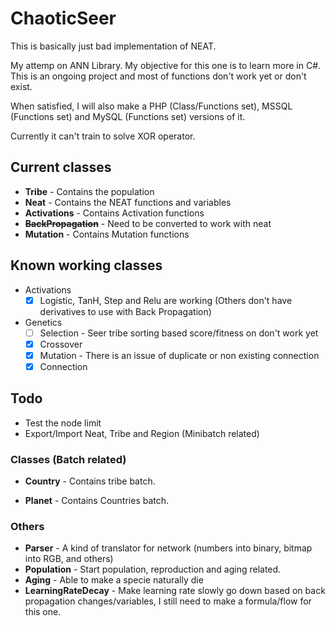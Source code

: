 # ChaoticSeer
This is basically just bad implementation of NEAT.

My attemp on ANN Library. My objective for this one is to learn more in C#. This is an ongoing project and most of functions don't work yet or don't exist.

When satisfied, I will also make a PHP (Class/Functions set), MSSQL (Functions set) and MySQL (Functions set) versions of it.

Currently it can't train to solve XOR operator.

## Current classes
  * **Tribe** - Contains the population
  * **Neat** - Contains the NEAT functions and variables
  * **Activations** - Contains Activation functions
  * ~~**BackPropagation**~~ - Need to be converted to work with neat
  * **Mutation** - Contains Mutation functions
## Known working classes
  * Activations
    - [x] Logistic, TanH, Step and Relu are working (Others don't have derivatives to use with Back Propagation)
  * Genetics
    - [ ] Selection - Seer tribe sorting based score/fitness  on don't work yet
    - [x] Crossover
    - [x] Mutation - There is an issue of duplicate or non existing connection
	- [x] Connection
## Todo
  * Test the node limit
  * Export/Import Neat, Tribe and Region (Minibatch related)
### Classes (Batch related)
  - **Country** - Contains tribe batch.
  * **Planet** - Contains Countries batch.
### Others
  * **Parser** - A kind of translator for network (numbers into binary, bitmap into RGB, and others)
  * **Population** - Start population, reproduction and aging related.
  * **Aging** - Able to make a specie naturally die
  * **LearningRateDecay** - Make learning rate slowly go down based on back propagation changes/variables, I still need to make a formula/flow for this one.
